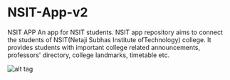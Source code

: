 # NSIT-App-v2
NSIT APP
An app for NSIT students.
NSIT app repository aims to connect the students of NSIT(Netaji Subhas Institute ofTechnology) college. It provides students with important college related announcements, professors' directory, college landmarks, timetable etc.


![alt tag](https://drive.google.com/open?id=0B9uRC8Uvb5sFeWxVS1VEUG5QS2E4a21JX3RWUG5ZSk03Y1d3)

